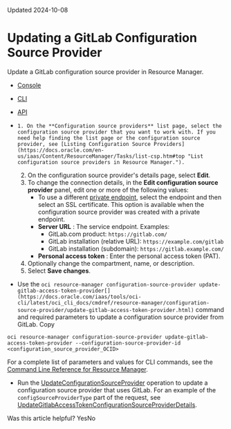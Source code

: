 Updated 2024-10-08
# Updating a GitLab Configuration Source Provider
Update a GitLab configuration source provider in Resource Manager.
  * [Console](https://docs.oracle.com/en-us/iaas/Content/ResourceManager/Tasks/update-csp-gitlab.htm)
  * [CLI](https://docs.oracle.com/en-us/iaas/Content/ResourceManager/Tasks/update-csp-gitlab.htm)
  * [API](https://docs.oracle.com/en-us/iaas/Content/ResourceManager/Tasks/update-csp-gitlab.htm)


  *     1. On the **Configuration source providers** list page, select the configuration source provider that you want to work with. If you need help finding the list page or the configuration source provider, see [Listing Configuration Source Providers](https://docs.oracle.com/en-us/iaas/Content/ResourceManager/Tasks/list-csp.htm#top "List configuration source providers in Resource Manager.").
    2. On the configuration source provider's details page, select **Edit**.
    3. To change the connection details, in the **Edit configuration source provider** panel, edit one or more of the following values:
       * To use a different [private endpoint](https://docs.oracle.com/en-us/iaas/Content/ResourceManager/Tasks/private-endpoints.htm#private-git "Give Resource Manager access to a Git server that isn't accessible over the internet. User these instructions for a private server that you host at Oracle Cloud Infrastructure or on-premises."), select the endpoint and then select an SSL certificate. This option is available when the configuration source provider was created with a private endpoint.
       * **Server URL** : The service endpoint.
Examples:
         * GitLab.com product: `https://gitlab.com/`
         * GitLab installation (relative URL): `https://example.com/gitlab`
         * GitLab installation (subdomain): `https://gitlab.example.com/`
       * **Personal access token** : Enter the personal access token (PAT).
    4. Optionally change the compartment, name, or description.
    5. Select **Save changes**.
  * Use the `oci resource-manager configuration-source-provider update-gitlab-access-token-provider[](https://docs.oracle.com/iaas/tools/oci-cli/latest/oci_cli_docs/cmdref/resource-manager/configuration-source-provider/update-gitlab-access-token-provider.html)` command and required parameters to update a configuration source provider from GitLab.
Copy
```
oci resource-manager configuration-source-provider update-gitlab-access-token-provider --configuration-source-provider-id <configuration_source_provider_OCID>
```

For a complete list of parameters and values for CLI commands, see the [Command Line Reference for Resource Manager](https://docs.oracle.com/iaas/tools/oci-cli/latest/oci_cli_docs/cmdref/resource-manager.html).
  * Run the [UpdateConfigurationSourceProvider](https://docs.oracle.com/iaas/api/#/en/resourcemanager/latest/ConfigurationSourceProvider/UpdateConfigurationSourceProvider) operation to update a configuration source provider that uses GitLab.
For an example of the `configSourceProviderType` part of the request, see [UpdateGitlabAccessTokenConfigurationSourceProviderDetails](https://docs.oracle.com/iaas/api/#/en/resourcemanager/latest/datatypes/UpdateGitlabAccessTokenConfigurationSourceProviderDetails).


Was this article helpful?
YesNo


